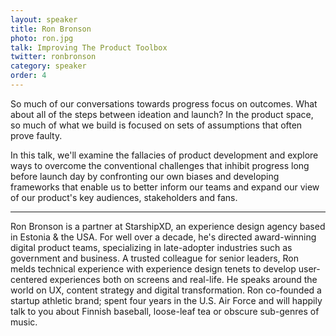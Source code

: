 ```yaml
---
layout: speaker
title: Ron Bronson
photo: ron.jpg
talk: Improving The Product Toolbox
twitter: ronbronson
category: speaker
order: 4
---
```


So much of our conversations towards progress focus on outcomes. What about all of the steps between ideation and launch? In the product space, so much of what we build is focused on sets of assumptions that often prove faulty.

In this talk, we'll examine the fallacies of product development and explore ways to overcome the conventional challenges that inhibit progress long before launch day by confronting our own biases and developing frameworks that enable us to better inform our teams and expand our view of our product's key audiences, stakeholders and fans.

---

Ron Bronson is a partner at StarshipXD, an experience design agency based in Estonia & the USA. For well over a decade, he's directed award-winning digital product teams, specializing in late-adopter industries such as government and business. A trusted colleague for senior leaders, Ron melds technical experience with experience design tenets to develop user-centered experiences both on screens and real-life. He speaks around the world on UX, content strategy and digital transformation. Ron co-founded a startup athletic brand; spent four years in the U.S. Air Force and will happily talk to you about Finnish baseball, loose-leaf tea or obscure sub-genres of music.
